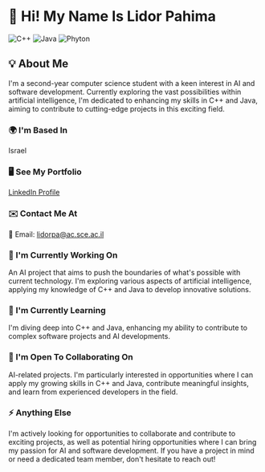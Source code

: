 # 👋 Hi! My Name Is Lidor Pahima

![C++](https://img.shields.io/badge/C++-00599C?style=for-the-badge&logo=c%2B%2B&logoColor=white) ![Java](https://img.shields.io/badge/Java-ED8B00?style=for-the-badge&logo=java&logoColor=white) ![Phyton](https://img.shields.io/badge/Java-ED8B00?style=for-the-badge&logo=java&logoColor=white](https://os.mbed.com/media/uploads/allankliu/python.png))

## 💡 About Me

I'm a second-year computer science student with a keen interest in AI and software development. Currently exploring the vast possibilities within artificial intelligence, I'm dedicated to enhancing my skills in C++ and Java, aiming to contribute to cutting-edge projects in this exciting field.

### 🌍 I'm Based In

Israel

### 🖥️ See My Portfolio

[LinkedIn Profile](https://www.linkedin.com/in/lidor-pahima/)

### ✉️ Contact Me At

📧 Email: [lidorpa@ac.sce.ac.il](mailto:lidorpa@ac.sce.ac.il)

### 🚀 I'm Currently Working On

An AI project that aims to push the boundaries of what's possible with current technology. I'm exploring various aspects of artificial intelligence, applying my knowledge of C++ and Java to develop innovative solutions.

### 🧠 I'm Currently Learning

I'm diving deep into C++ and Java, enhancing my ability to contribute to complex software projects and AI developments.

### 🤝 I'm Open To Collaborating On

AI-related projects. I'm particularly interested in opportunities where I can apply my growing skills in C++ and Java, contribute meaningful insights, and learn from experienced developers in the field.

### ⚡ Anything Else

I'm actively looking for opportunities to collaborate and contribute to exciting projects, as well as potential hiring opportunities where I can bring my passion for AI and software development. If you have a project in mind or need a dedicated team member, don't hesitate to reach out!
